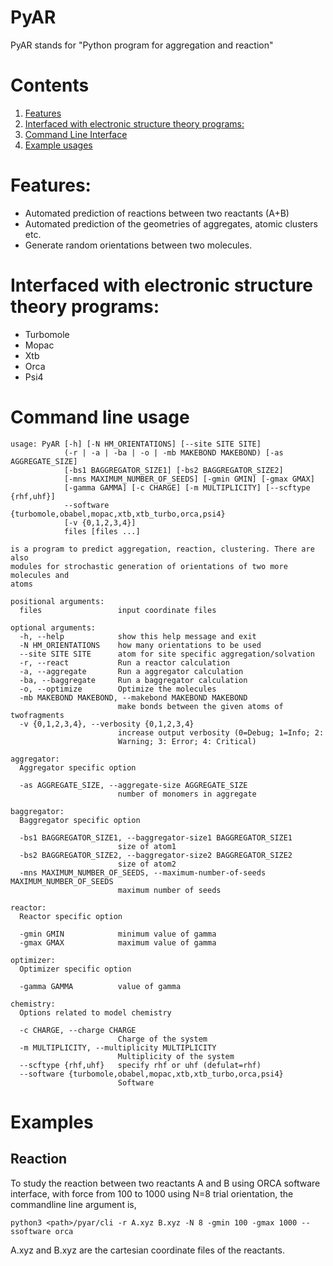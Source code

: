 # PyAR
PyAR stands for "Python program for aggregation and reaction"

# Contents

1.  [Features](#features)
2.  [Interfaced with electronic structure theory programs:](#interface)
3.  [Command Line Interface](#cli)
4.  [Example usages](#examples)

# Features:
* Automated prediction of reactions between two reactants (A+B)
* Automated prediction of the geometries of aggregates, atomic clusters etc.
* Generate random orientations between two molecules.



# Interfaced with electronic structure theory programs:<a name="interface"></a>
- Turbomole
- Mopac
- Xtb
- Orca
- Psi4

# Command line usage<a name="cli"></a>
```
usage: PyAR [-h] [-N HM_ORIENTATIONS] [--site SITE SITE]
            (-r | -a | -ba | -o | -mb MAKEBOND MAKEBOND) [-as AGGREGATE_SIZE]
            [-bs1 BAGGREGATOR_SIZE1] [-bs2 BAGGREGATOR_SIZE2]
            [-mns MAXIMUM_NUMBER_OF_SEEDS] [-gmin GMIN] [-gmax GMAX]
            [-gamma GAMMA] [-c CHARGE] [-m MULTIPLICITY] [--scftype {rhf,uhf}]
            --software {turbomole,obabel,mopac,xtb,xtb_turbo,orca,psi4}
            [-v {0,1,2,3,4}]
            files [files ...]

is a program to predict aggregation, reaction, clustering. There are also
modules for strochastic generation of orientations of two more molecules and
atoms

positional arguments:
  files                 input coordinate files

optional arguments:
  -h, --help            show this help message and exit
  -N HM_ORIENTATIONS    how many orientations to be used
  --site SITE SITE      atom for site specific aggregation/solvation
  -r, --react           Run a reactor calculation
  -a, --aggregate       Run a aggregator calculation
  -ba, --baggregate     Run a baggregator calculation
  -o, --optimize        Optimize the molecules
  -mb MAKEBOND MAKEBOND, --makebond MAKEBOND MAKEBOND
                        make bonds between the given atoms of twofragments
  -v {0,1,2,3,4}, --verbosity {0,1,2,3,4}
                        increase output verbosity (0=Debug; 1=Info; 2:
                        Warning; 3: Error; 4: Critical)

aggregator:
  Aggregator specific option

  -as AGGREGATE_SIZE, --aggregate-size AGGREGATE_SIZE
                        number of monomers in aggregate

baggregator:
  Baggregator specific option

  -bs1 BAGGREGATOR_SIZE1, --baggregator-size1 BAGGREGATOR_SIZE1
                        size of atom1
  -bs2 BAGGREGATOR_SIZE2, --baggregator-size2 BAGGREGATOR_SIZE2
                        size of atom2
  -mns MAXIMUM_NUMBER_OF_SEEDS, --maximum-number-of-seeds MAXIMUM_NUMBER_OF_SEEDS
                        maximum number of seeds

reactor:
  Reactor specific option

  -gmin GMIN            minimum value of gamma
  -gmax GMAX            maximum value of gamma

optimizer:
  Optimizer specific option

  -gamma GAMMA          value of gamma

chemistry:
  Options related to model chemistry

  -c CHARGE, --charge CHARGE
                        Charge of the system
  -m MULTIPLICITY, --multiplicity MULTIPLICITY
                        Multiplicity of the system
  --scftype {rhf,uhf}   specify rhf or uhf (defulat=rhf)
  --software {turbomole,obabel,mopac,xtb,xtb_turbo,orca,psi4}
                        Software
```

# Examples

## Reaction

To study the reaction between two reactants A and B using ORCA software interface, with force from 100 to 1000 using N=8 trial orientation, the commandline line argument is,  

```python3 <path>/pyar/cli -r A.xyz B.xyz -N 8 -gmin 100 -gmax 1000 --ssoftware orca```

A.xyz and B.xyz are the cartesian coordinate files of the reactants.


